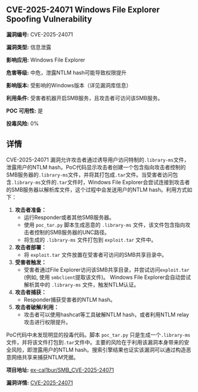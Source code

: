 ## CVE-2025-24071 Windows File Explorer Spoofing Vulnerability

**漏洞编号:** CVE-2025-24071

**漏洞类型:** 信息泄露

**影响应用:** Windows File Explorer

**危害等级:** 中危，泄露NTLM hash可能导致权限提升

**影响版本:** 受影响的Windows版本（详见漏洞库信息）

**利用条件:** 受害者机器开启SMB服务，且攻击者可访问该SMB服务。

**POC 可用性:** 是

**投毒风险:** 0%

## 详情

CVE-2025-24071 漏洞允许攻击者通过诱导用户访问特制的`.library-ms`文件，泄露用户的NTLM hash。PoC代码显示攻击者创建一个包含指向攻击者控制的SMB服务器的`.library-ms`文件，并将其打包成`.tar`文件。当受害者访问包含`.library-ms`文件的`.tar`文件时，Windows File Explorer会尝试连接到攻击者的SMB服务器以解析库文件，这个过程中会发送用户的NTLM hash。利用方式如下：

1.  **攻击者准备：**
    *   运行Responder或者其他SMB服务器。
    *   使用 `poc_tar.py` 脚本生成恶意的 `.library-ms` 文件，该文件包含指向攻击者控制的SMB服务器的UNC路径。
    *   将生成的 `.library-ms` 文件打包到 `exploit.tar` 文件中。
2.  **攻击者部署：**
    *   将 `exploit.tar` 文件放置在受害者可访问的SMB共享目录中。
3.  **受害者触发：**
    *   受害者通过File Explorer访问该SMB共享目录，并尝试访问`exploit.tar` (例如, 使用 `smbclient`提取该文件)。 Windows File Explorer会自动尝试解析其中的 `.library-ms` 文件，触发NTLM认证。
4.  **攻击者捕获：**
    *   Responder捕获受害者的NTLM hash。
5.  **攻击者破解/利用：**
    *   攻击者可以使用hashcat等工具破解NTLM hash，或者利用NTLM relay攻击进行权限提升。

PoC代码中未发现明显的投毒代码。脚本 `poc_tar.py` 只是生成一个`.library-ms`文件，并将该文件打包到`.tar`文件中。主要的风险在于利用该漏洞本身带来的安全风险，即泄露用户的NTLM hash。搜索引擎结果也证实该漏洞可以通过构造恶意网络共享来捕获NTLM凭据。

**项目地址:** [ex-cal1bur/SMB_CVE-2025-24071](https://github.com/ex-cal1bur/SMB_CVE-2025-24071)

**漏洞详情:** [CVE-2025-24071](https://nvd.nist.gov/vuln/detail/CVE-2025-24071)